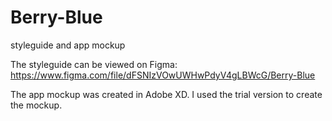 # Berry-Blue
styleguide and app mockup

The styleguide can be viewed on Figma: https://www.figma.com/file/dFSNIzVOwUWHwPdyV4gLBWcG/Berry-Blue

The app mockup was created in Adobe XD.
I used the trial version to create the mockup.
